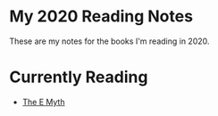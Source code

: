 # My 2020 Reading Notes

These are my notes for the books I'm reading in 2020. 

# Currently Reading
* [The E Myth](https://github.com/OrionSeven/2020BookNotes/blob/master/The%20E%20Myth)
